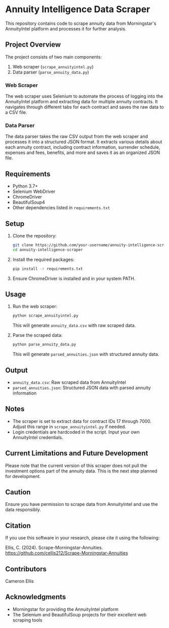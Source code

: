 # Annuity Intelligence Data Scraper

This repository contains code to scrape annuity data from Morningstar's AnnuityIntel platform and processes it for further analysis.

## Project Overview

The project consists of two main components:

1. Web scraper (`scrape_annuityintel.py`)
2. Data parser (`parse_annuity_data.py`)

### Web Scraper

The web scraper uses Selenium to automate the process of logging into the AnnuityIntel platform and extracting data for multiple annuity contracts. It navigates through different tabs for each contract and saves the raw data to a CSV file.

### Data Parser

The data parser takes the raw CSV output from the web scraper and processes it into a structured JSON format. It extracts various details about each annuity contract, including contract information, surrender schedule, expenses and fees, benefits, and more and saves it as an organized JSON file.

## Requirements

- Python 3.7+
- Selenium WebDriver
- ChromeDriver
- BeautifulSoup4
- Other dependencies listed in `requirements.txt`

## Setup

1. Clone the repository:
   ```bash
   git clone https://github.com/your-username/annuity-intelligence-scraper.git
   cd annuity-intelligence-scraper
   ```

2. Install the required packages:
   ```bash
   pip install -r requirements.txt
   ```

3. Ensure ChromeDriver is installed and in your system PATH.

## Usage

1. Run the web scraper:
   ```bash
   python scrape_annuityintel.py
   ```
   This will generate `annuity_data.csv` with raw scraped data.

2. Parse the scraped data:
   ```bash
   python parse_annuity_data.py
   ```
   This will generate `parsed_annuities.json` with structured annuity data.

## Output

- `annuity_data.csv`: Raw scraped data from AnnuityIntel
- `parsed_annuities.json`: Structured JSON data with parsed annuity information

## Notes

- The scraper is set to extract data for contract IDs 17 through 7000. Adjust this range in `scrape_annuityintel.py` if needed.
- Login credentials are hardcoded in the script. Input your own AnnuityIntel credentials.

## Current Limitations and Future Development

Please note that the current version of this scraper does not pull the investment options part of the annuity data. This is the next step planned for development.

## Caution

Ensure you have permission to scrape data from AnnuityIntel and use the data responsibly.

## Citation

If you use this software in your research, please cite it using the following:

Ellis, C. (2024). Scrape-Morningstar-Annuities. https://github.com/cellis212/Scrape-Morningstar-Annuities

## Contributors

Cameron Ellis

## Acknowledgments

- Morningstar for providing the AnnuityIntel platform
- The Selenium and BeautifulSoup projects for their excellent web scraping tools

